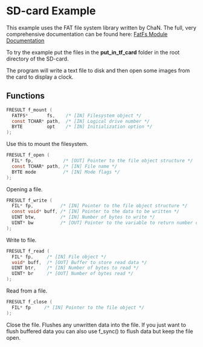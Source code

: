 <br>

# SD-card Example


This example uses the FAT file system library written by ChaN. The full, very comprehensive documentation can be found here: [FatFs Module Documentation](http://elm-chan.org/fsw/ff/00index_e.html)

To try the example put the files in the **put_in_tf_card** folder in the root directory of the SD-card.

The program will write a text file to disk and then open some images from the card to display a clock.

## Functions
```c
FRESULT f_mount (
  FATFS*       fs,    /* [IN] Filesystem object */
  const TCHAR* path,  /* [IN] Logical drive number */
  BYTE         opt    /* [IN] Initialization option */
);
```
Use this to mount the filesystem.
```c
FRESULT f_open (
  FIL* fp,           /* [OUT] Pointer to the file object structure */
  const TCHAR* path, /* [IN] File name */
  BYTE mode          /* [IN] Mode flags */
);
```
Opening a file.
```c
FRESULT f_write (
  FIL* fp,          /* [IN] Pointer to the file object structure */
  const void* buff, /* [IN] Pointer to the data to be written */
  UINT btw,         /* [IN] Number of bytes to write */
  UINT* bw          /* [OUT] Pointer to the variable to return number of bytes written */
);
```
Write to file.
```c
FRESULT f_read (
  FIL* fp,     /* [IN] File object */
  void* buff,  /* [OUT] Buffer to store read data */
  UINT btr,    /* [IN] Number of bytes to read */
  UINT* br     /* [OUT] Number of bytes read */
);
```
Read from a file.
```c
FRESULT f_close (
  FIL* fp     /* [IN] Pointer to the file object */
);
```
Close the file. Flushes any unwritten data into the file. If you just want to flush buffered data you can also use f_sync() to flush data but keep the file open.